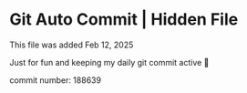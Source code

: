 # Git Auto Commit | Hidden File

This file was added Feb 12, 2025

Just for fun and keeping my daily git commit active 🤪

commit number: 188639
